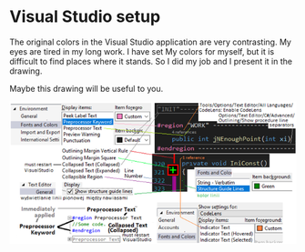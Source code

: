 # Visual Studio setup

The original colors in the Visual Studio application are very contrasting. My eyes are tired in my long work. I have set My colors for myself, but it is difficult to find places where it stands. So I did my job and I present it in the drawing. 

Maybe this drawing will be useful to you.

![](/VisualStudio2019Colors.png)




